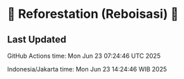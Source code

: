 
# 🌳 Reforestation (Reboisasi) 🌲

## Last Updated

GitHub Actions time: Mon Jun 23 07:24:46 UTC 2025

Indonesia/Jakarta time: Mon Jun 23 14:24:46 WIB 2025
